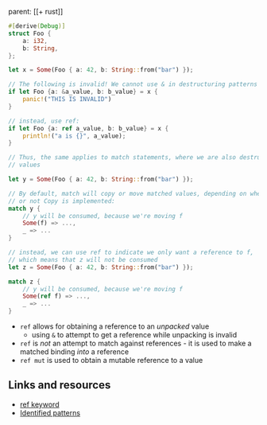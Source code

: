 parent: [[+ rust]]

```rust
#[derive(Debug)]
struct Foo {
	a: i32,
	b: String,
};

let x = Some(Foo { a: 42, b: String::from("bar") });

// The following is invalid! We cannot use & in destructuring patterns
if let Foo {a: &a_value, b: b_value} = x {
	panic!("THIS IS INVALID")
}

// instead, use ref:
if let Foo {a: ref a_value, b: b_value} = x {
	println!("a is {}", a_value);
}

// Thus, the same applies to match statements, where we are also destructuring
// values

let y = Some(Foo { a: 42, b: String::from("bar") });

// By default, match will copy or move matched values, depending on whether
// or not Copy is implemented:
match y {
	// y will be consumed, because we're moving f
	Some(f) => ...,
	_ => ...
}

// instead, we can use ref to indicate we only want a reference to f,
// which means that z will not be consumed
let z = Some(Foo { a: 42, b: String::from("bar") });

match z {
	// y will be consumed, because we're moving f
	Some(ref f) => ...,
	_ => ...
}
```

- `ref` allows for obtaining a reference to an _unpacked_ value
  - using `&` to attempt to get a reference while unpacking is invalid
- `ref` is _not_ an attempt to match against references - it is used to make a
  matched binding _into_ a reference
- `ref mut` is used to obtain a mutable reference to a value

## Links and resources

- [ref keyword](https://doc.rust-lang.org/1.73.0/std/keyword.ref.html)
- [Identified patterns](https://doc.rust-lang.org/1.73.0/reference/patterns.html#identifier-patterns)
